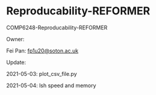 # Reproducability-REFORMER
COMP6248-Reproducability-REFORMER

Owner:

Fei Pan: fp1u20@soton.ac.uk

Update:

2021-05-03: plot_csv_file.py

2021-05-04: lsh speed and memory
